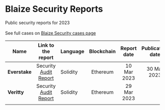 # Blaize Security Reports
Public security reports for 2023<br><br>
See full cases on [Blaize Security cases page](https://github.com/Midvel/medium_code_notes)<br>

| Name      | Link to the report | Language | Blockchain | Report date | Publication date | Case |
| --------- |:------------------:| -------- |:----------:|:-----------:|:----------------:|:----:|
| <b>Everstake</b> | Security [Audit Report](e/everstake/Everstake-audit-report-v1-[29-Mar-2023].pdf) | Solidity | Ethereum | 10 Mar 2023 | 30 Mar 2023 | [Case](https://blaize.tech/clients/smart-contract-security-audit-for-everstake/) |
| <b>Veritty</b> | Security [Audit Report](v/veritty/Veritty-audit-report-v1-[29-Mar-2023].pdf) | Solidity | Ethereum | 29 Mar 2023 | | |
|   |  |  |  |  |
